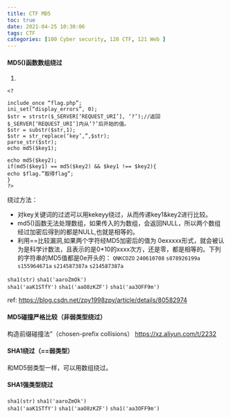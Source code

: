 ```yaml
---
title: CTF MD5
toc: true
date: 2021-04-25 10:30:06
tags: CTF
categories: [100 Cyber security, 120 CTF, 121 Web ]
---
```



#### MD5()函数数组绕过
1.  
```
<?

include_once “flag.php”;
ini_set(“display_errors”, 0);
$str = strstr($_SERVER[‘REQUEST_URI’], ‘?’);//返回$_SERVER[‘REQUEST_URI’]内从‘?’后开始的值。
$str = substr($str,1);
$str = str_replace(‘key’,”,$str);
parse_str($str);
echo md5($key1);

echo md5($key2);
if(md5($key1) == md5($key2) && $key1 !== $key2){
echo $flag.”取得flag”;
}
?>
```
绕过方法：
*  对key关键词的过滤可以用kekeyy绕过，从而传递key1&key2进行比较。
*  md5()函数无法处理数组，如果传入的为数组，会返回NULL，所以两个数组经过加密后得到的都是NULL,也就是相等的。
*  利用==比较漏洞,如果两个字符经MD5加密后的值为 0exxxxx形式，就会被认为是科学计数法，且表示的是0*10的xxxx次方，还是零，都是相等的。下列的字符串的MD5值都是0e开头的：
`QNKCDZO`
`240610708`
`s878926199a`
`s155964671a`
`s214587387a`
`s214587387a`

`sha1(str)`
`sha1('aaroZmOk')`  
`sha1('aaK1STfY')`
`sha1('aaO8zKZF')`
`sha1('aa3OFF9m')`

ref: https://blog.csdn.net/zpy1998zpy/article/details/80582974

#### MD5碰撞严格比较（非弱类型绕过）
构造前缀碰撞法”（chosen-prefix collisions）
https://xz.aliyun.com/t/2232

#### SHA1绕过（==弱类型）
和MD5弱类型一样，可以用数组绕过。

#### SHA1强类型绕过
`sha1(str)`
`sha1('aaroZmOk')`  
`sha1('aaK1STfY')`
`sha1('aaO8zKZF')`
`sha1('aa3OFF9m')`
